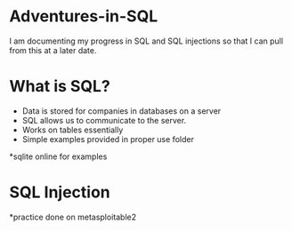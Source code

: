 # Adventures-in-SQL
I am documenting my progress in SQL and SQL injections so that I can pull from this at a later date.

# What is SQL?
- Data is stored for companies in databases on a server
- SQL allows us to communicate to the server.
- Works on tables essentially
- Simple examples provided in proper use folder

*sqlite online for examples

# SQL Injection


*practice done on metasploitable2
